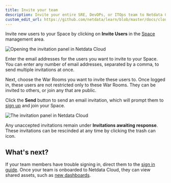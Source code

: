 ```yaml
---
title: Invite your team
description: Invite your entire SRE, DevOPs, or ITOps team to Netdata Cloud to give everyone insights into your infrastructure from a single pane of glass.
custom_edit_url: https://github.com/netdata/learn/blob/master/docs/cloud/manage/invite-your-team.md
---
```


Invite new users to your Space by clicking on **Invite Users** in the [Space](/docs/cloud/spaces) management area.

![Opening the invitation panel in Netdata
Cloud](https://user-images.githubusercontent.com/1153921/108529805-1b13b480-7292-11eb-862f-0499e3fdac17.png)

Enter the email addresses for the users you want to invite to your Space. You can enter any number of email addresses,
separated by a comma, to send multiple invitations at once.

Next, choose the War Rooms you want to invite these users to. Once logged in, these users are not restricted only to
these War Rooms. They can be invited to others, or join any that are public.

Click the **Send** button to send an email invitation, which will prompt them to [sign up](/docs/cloud/manage/sign-in)
and join your Space.

![The invitation panel in Netdata
Cloud](https://user-images.githubusercontent.com/1153921/97762959-53b33680-1ac7-11eb-8e9d-f3f4a14c0028.png)

Any unaccepted invitations remain under **Invitations awaiting response**. These invitations can be rescinded at any
time by clicking the trash can icon.

## What's next?

If your team members have trouble signing in, direct them to the [sign in guide](/docs/cloud/manage/sign-in). Once your
team is onboarded to Netdata Cloud, they can view shared assets, such as [new
dashboards](https://learn.netdata.cloud/docs/cloud/visualize/dashboards).
